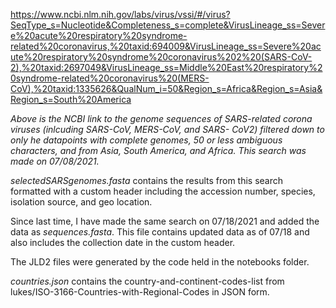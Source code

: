https://www.ncbi.nlm.nih.gov/labs/virus/vssi/#/virus?SeqType_s=Nucleotide&Completeness_s=complete&VirusLineage_ss=Severe%20acute%20respiratory%20syndrome-related%20coronavirus,%20taxid:694009&VirusLineage_ss=Severe%20acute%20respiratory%20syndrome%20coronavirus%202%20(SARS-CoV-2),%20taxid:2697049&VirusLineage_ss=Middle%20East%20respiratory%20syndrome-related%20coronavirus%20(MERS-CoV),%20taxid:1335626&QualNum_i=50&Region_s=Africa&Region_s=Asia&Region_s=South%20America

*Above is the NCBI link to the genome sequences of SARS-related corona viruses (inlcuding SARS-CoV, MERS-CoV, and SARS- CoV2) filtered down to only he datapoints with complete genomes, 50 or less ambiguous characters, and from Asia, South America, and Africa. This search was made on 07/08/2021.*

*selectedSARSgenomes.fasta* contains the results from this search formatted with a custom header including the accession number, species, isolation source, and geo location.

Since last time, I have made the same search on 07/18/2021 and added the data as *sequences.fasta*. This file contains updated data as of 07/18 and also includes the collection date in the custom header.

The JLD2 files were generated by the code held in the notebooks folder.

*countries.json* contains the country-and-continent-codes-list from lukes/ISO-3166-Countries-with-Regional-Codes in JSON form.